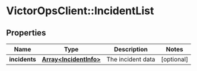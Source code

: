 # VictorOpsClient::IncidentList

## Properties

| Name          | Type                                             | Description       | Notes      |
| ------------- | ------------------------------------------------ | ----------------- | ---------- |
| **incidents** | [**Array&lt;IncidentInfo&gt;**](IncidentInfo.md) | The incident data | [optional] |

